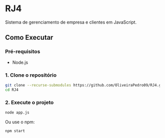 # RJ4

Sistema de gerenciamento de empresa e clientes em JavaScript.

## Como Executar

### Pré-requisitos
- Node.js

### 1. Clone o repositório
```bash
git clone --recurse-submodules https://github.com/OliveiraPedro09/RJ4.git
cd RJ4
```

### 2. Execute o projeto
```bash
node app.js
```

Ou use o npm:
```bash
npm start
```
